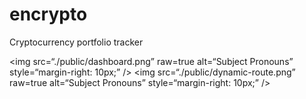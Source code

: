 # encrypto

Cryptocurrency portfolio tracker

<img
src=“./public/dashboard.png”
raw=true
alt=“Subject Pronouns”
style=“margin-right: 10px;”
/>
<img
src=“./public/dynamic-route.png”
raw=true
alt=“Subject Pronouns”
style=“margin-right: 10px;”
/>
